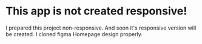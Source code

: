 # This app is not created responsive!

I prepared this project non-responsive. And soon it's responsive version will be created. I cloned figma Homepage design properly.
